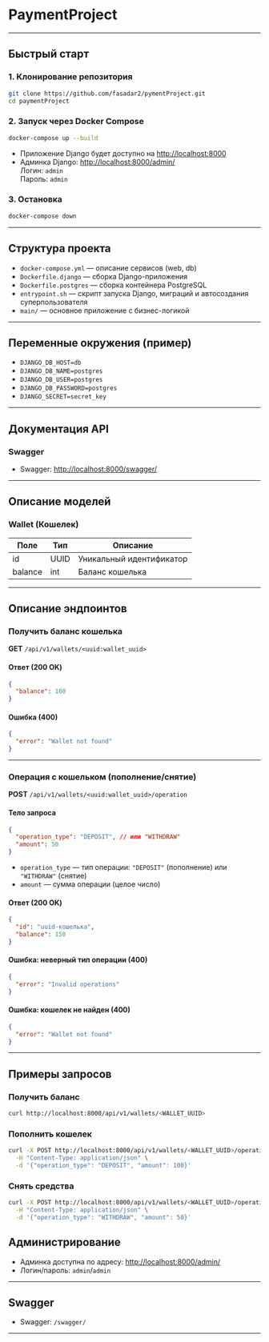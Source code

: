 # PaymentProject

---

## Быстрый старт

### 1. Клонирование репозитория

```sh
git clone https://github.com/fasadar2/pymentProject.git
cd paymentProject
```

### 2. Запуск через Docker Compose

```sh
docker-compose up --build
```

- Приложение Django будет доступно на [http://localhost:8000](http://localhost:8000)
- Админка Django: [http://localhost:8000/admin/](http://localhost:8000/admin/)  
  Логин: `admin`  
  Пароль: `admin`

### 3. Остановка

```sh
docker-compose down
```

---

## Структура проекта

- `docker-compose.yml` — описание сервисов (web, db)
- `Dockerfile.django` — сборка Django-приложения
- `Dockerfile.postgres` — сборка контейнера PostgreSQL
- `entrypoint.sh` — скрипт запуска Django, миграций и автосоздания суперпользователя
- `main/` — основное приложение с бизнес-логикой

---

## Переменные окружения (пример)

- `DJANGO_DB_HOST=db`
- `DJANGO_DB_NAME=postgres`
- `DJANGO_DB_USER=postgres`
- `DJANGO_DB_PASSWORD=postgres`
- `DJANGO_SECRET=secret_key`

---

## Документация API

### Swagger

- Swagger: [http://localhost:8000/swagger/](http://localhost:8000/swagger/)


---

## Описание моделей

### Wallet (Кошелек)

| Поле    | Тип    | Описание                |
|---------|--------|-------------------------|
| id      | UUID   | Уникальный идентификатор|
| balance | int    | Баланс кошелька         |

---

## Описание эндпоинтов

### Получить баланс кошелька

**GET** `/api/v1/wallets/<uuid:wallet_uuid>`

#### Ответ (200 OK)
```json
{
  "balance": 100
}
```

#### Ошибка (400)
```json
{
  "error": "Wallet not found"
}
```

---

### Операция с кошельком (пополнение/снятие)

**POST** `/api/v1/wallets/<uuid:wallet_uuid>/operation`

#### Тело запроса
```json
{
  "operation_type": "DEPOSIT", // или "WITHDRAW"
  "amount": 50
}
```

- `operation_type` — тип операции: `"DEPOSIT"` (пополнение) или `"WITHDRAW"` (снятие)
- `amount` — сумма операции (целое число)

#### Ответ (200 OK)
```json
{
  "id": "uuid-кошелька",
  "balance": 150
}
```

#### Ошибка: неверный тип операции (400)
```json
{
  "error": "Invalid operations"
}
```

#### Ошибка: кошелек не найден (400)
```json
{
  "error": "Wallet not found"
}
```

---

## Примеры запросов

### Получить баланс

```sh
curl http://localhost:8000/api/v1/wallets/<WALLET_UUID>
```

### Пополнить кошелек

```sh
curl -X POST http://localhost:8000/api/v1/wallets/<WALLET_UUID>/operation \
  -H "Content-Type: application/json" \
  -d '{"operation_type": "DEPOSIT", "amount": 100}'
```

### Снять средства

```sh
curl -X POST http://localhost:8000/api/v1/wallets/<WALLET_UUID>/operation \
  -H "Content-Type: application/json" \
  -d '{"operation_type": "WITHDRAW", "amount": 50}'
```



## Администрирование

- Админка доступна по адресу: [http://localhost:8000/admin/](http://localhost:8000/admin/)
- Логин/пароль: `admin`/`admin`

---

## Swagger

- Swagger: `/swagger/`


---

